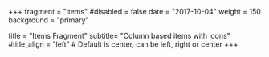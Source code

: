 +++
fragment = "items"
#disabled = false
date = "2017-10-04"
weight = 150
background = "primary"

title = "Items Fragment"
subtitle= "Column based items with icons"
#title_align = "left" # Default is center, can be left, right or center
+++
